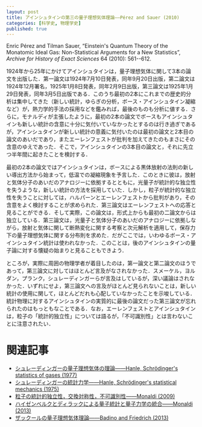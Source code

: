 ```yaml
---
layout: post
title: アインシュタインの第三の量子理想気体理論——Pérez and Sauer (2010)
categories: [科学史, 物理学史]
published: true
---
```


Enric Pérez and Tilman Sauer, “Einstein's Quantum Theory of the Monatomic Ideal Gas: Non-Statistical Arguments for a New Statistics”, _Archive for History of Exact Sciences_ 64 (2010): 561--612.

1924年から25年にかけてアインシュタインは，量子理想気体に関して3本の論文を出版した．第一論文は1924年7月10日発表，同年9月20日出版，第二論文は1924年12月署名，1925年1月8日発表，同年2月9日出版，第三論文は1925年1月29日発表，同年3月5日出版である．このうち最初の2本にこれまでの歴史的分析は集中してきた（新しい統計，ゆらぎの分析，ボース・アインシュタイン凝縮など）が，熱力学的手法の採用などを鑑みれば，最後のものも分析に値する．さらに，モナルディが主張したように，最初の2本の論文でボースもアインシュタインも新しい統計の含意に十分に気付いていなかったとするのは行き過ぎであるが，アインシュタインが新しい統計の意義に気付いたのは最初の論文と2本目の論文のあいだであり，またエーレンフェストが批判を加えてきたのもまさにその含意のゆえであった．そこで，アインシュタインの3本目の論文と，それに先立つ半年間に起きたことを検討する．

最初の2本の論文ではアインシュタインは，ボースによる黒体放射の法則の新しい導出方法から始まって，低温での凝縮現象を予言した．このときに彼は，放射と気体分子のあいだのアナロジーに依拠するとともに，光量子が統計的な独立性を失うような，新しい統計の方法を採用していた．しかし，粒子が統計的な独立性を失うことに対しては，ハルパーンとエーレンフェストから批判があり，その含意をよく検討することが求められた．第三論文はエーレンフェストへの応答と見ることができる．そして実際，この論文は，形式上からも最初の二論文からは独立している．第三論文は，光量子と気体分子のあいだのアナロジーに依拠しながら，放射と気体に関して断熱変化に関する考察と次元解析を適用して，保存力下の量子理想気体に関する分布則を求めた．だがここでは，いわゆるボース・アインシュタイン統計は使われなかった．このことは，後のアインシュタインの量子論に対する懐疑の始まりと見ることもできよう．

ところが，実際に周囲の物理学者が着目したのは，第一論文と第二論文のほうであって，第三論文に対してはほとんど言及がなされなかった．スメーケル，ヨルダン，プランク，シュレーディンガーらが言及はしているが，深い議論はされなかった．いずれにせよ，第三論文への言及がほとんど見られないことは，新しい統計の使用に関して，ほとんどだれも心配していなかったことを示唆している．統計物理に対するアインシュタインの実質的に最後の論文だった第三論文が忘れられたのはもっともなことである．なお，エーレンフェストとアインシュタインは，粒子の「統計的独立性」については語るが，「不可識別性」とは言わないことに注意されたい．

# 関連記事

* [シュレーディンガーの量子理想気体の理論——Hanle, Schrödinger's statistics of gases (1977)](http://hinaba.org/mikro-und-makro/2017/08/27/01.html)
* [シュレーディンガーの統計力学——Hanle, Schrödinger's statistical mechanics (1975)](http://hinaba.org/mikro-und-makro/2017/08/27/02.html)
* [粒子の統計的独立性，交換対称性，不可識別性——Monaldi (2009)](http://hinaba.org/mikro-und-makro/2017/08/29/01.html)
* [ハイゼンベルクとディラックによる量子統計と量子力学の統合——Monaldi (2013)](http://hinaba.org/mikro-und-makro/2017/08/30/01.html)
* [ザックールの量子理想気体理論——Badino and Friedrich (2013)](http://hinaba.org/mikro-und-makro/2017/09/03/01.html)
